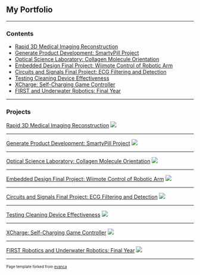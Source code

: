 ## My Portfolio

---

### Contents

- [Rapid 3D Medical Imaging Reconstruction](/3d_image)
- [Generate Product Development: SmartyPill Project](/smarty_pill)
- [Optical Science Laboratory: Collagen Molecule Orientation](/collagen)
- [Embedded Design Final Project: Wiimote Control of Robotic Arm](/embedded_design)
- [Circuits and Signals Final Project: ECG Filtering and Detection](/circuits_final)
- [Testing Cleaning Device Effectiveness](/cleaning_device)
- [XCharge: Self-Charging Game Controller](/xcharge)
- [FIRST and Underwater Robotics: Final Year](/robotics)

---

### Projects

[Rapid 3D Medical Imaging Reconstruction](/3d_image)
<img src="images/3d_thumbnail.png?raw=true"/>

---
[Generate Product Development: SmartyPill Project](/smarty_pill)
<img src="images/smarty_pill_sample_design.png?raw=true"/>

---
[Optical Science Laboratory: Collagen Molecule Orientation](/collagen)
<img src="images/collagen_result_simple_CNN.png?raw=true"/>

---
[Embedded Design Final Project: Wiimote Control of Robotic Arm](/embedded_design)
<img src="images/embedded_header.png?raw=true"/>

---
[Circuits and Signals Final Project: ECG Filtering and Detection](/circuits_final)
<img src="images/circuits_header.png?raw=true"/>

---
[Testing Cleaning Device Effectiveness](/cleaning_device)
<img src="images/cleaning_toi_cleanboi.png?raw=true"/>

---
[XCharge: Self-Charging Game Controller](/xcharge)
<img src="images/xcharge_header.png?raw=true"/>

---
[FIRST Robotics and Underwater Robotics: Final Year](/robotics)
<img src="images/robotics_header.jpg?raw=true"/>

---
<p style="font-size:10px">Page template forked from <a href="https://github.com/evanca/quick-portfolio">evanca</a></p>
<!-- Remove above link if you don't want to attibute -->
